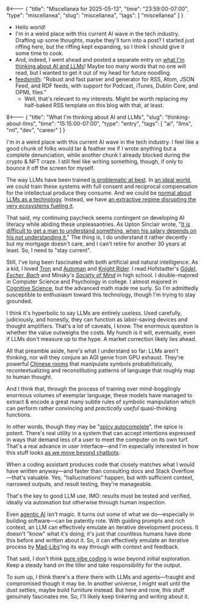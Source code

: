 8<--- { "title": "Miscellanea for 2025-05-13", "time": "23:59:00-07:00", "type": "miscellanea", "slug": "miscellanea", "tags": [ "miscellanea" ] }

- Hello world!
- I'm in a weird place with this current AI wave in the tech industry. Drafting up some thoughts, maybe they'll turn into a post? I started just riffing here, but the riffing kept expanding, so I think I should give it some time to cook.
- And, indeed, I went ahead and posted a separate entry on [what I'm thinking about AI and LLMs](https://blog.lmorchard.com/2025/05/13/thinking-about-llms/)! Maybe too many words that no one will read, but I wanted to get it out of my head for future noodling.
- [feedsmith](https://github.com/macieklamberski/feedsmith): "Robust and fast parser and generator for RSS, Atom, JSON Feed, and RDF feeds, with support for Podcast, iTunes, Dublin Core, and OPML files."
	- Well, that's relevant to my interests. Might be worth replacing my half-baked RSS template on this blog with that, at least.

8<--- { "title": "What I'm thinking about AI and LLMs", "slug": "thinking-about-llms", "time": "15:15:00-07:00", "type": "entry", "tags": [ "ai", "llms", "ml", "dev", "career" ] }

I'm in a weird place with this current AI wave in the tech industry. I feel like a good chunk of folks would tar & feather me if I wrote anything but a complete denunciation, while another chunk I already blocked during the crypto & NFT craze. I still feel like writing something, though, if only to bounce it off the screen for myself.

<!--more-->

The way LLMs have been trained [is problematic at best](https://allenpike.com/2024/llms-trained-on-internet). In [an ideal world](https://en.wiktionary.org/wiki/Fully_Automated_Luxury_Gay_Space_Communism), we could train these systems with full consent and reciprocal compensation for the intellectual produce they consume. And we could be [normal about LLMs as a technology](https://www.fastly.com/blog/can-we-be-normal-about-ai-now-that-deepseek-happened). Instead, we have [an extractive regime disrupting the very ecosystems fueling it](https://blog.lmorchard.com/2024/03/11/dance-for-the-bots/).

That said, my continuing paycheck seems contingent on developing AI literacy while abiding these unpleasantries. As Upton Sinclair wrote, "[It is difficult to get a man to understand something, when his salary depends on his not understanding it.](https://en.wikiquote.org/wiki/Upton_Sinclair)" The thing is, I do understand it rather decently - but my mortgage doesn't care, and I can't retire for another 30 years at least. So, I need to "stay current".

Still, I've long been fascinated with both artificial and natural intelligence. As a kid, I loved [Tron](https://en.wikipedia.org/wiki/Tron) and [Automan](https://en.wikipedia.org/wiki/Automan) and [Knight Rider](https://en.wikipedia.org/wiki/Knight_Rider). I read Hofstadter's [_Gödel, Escher, Bach_](https://en.wikipedia.org/wiki/G%C3%B6del,_Escher,_Bach) and Minsky's [_Society of Mind_](https://en.wikipedia.org/wiki/Society_of_Mind) in high school. I double-majored in Computer Science and Psychology in college. I almost majored in [Cognitive Science](https://en.wikipedia.org/wiki/Cognitive_science), but the advanced math made me surly. So I'm admittedly susceptible to enthusiasm toward this technology, though I'm trying to stay grounded.

I think it's hyperbolic to say LLMs are entirely useless. Used carefully, judiciously, and honestly, they can function as labor-saving devices and thought amplifiers. That's a lot of caveats, I know. The enormous question is whether the value outweighs the costs. My hunch is it will, eventually, even if LLMs don't measure up to the hype. A market correction likely lies ahead.

All that preamble aside, here's what I understand so far: LLMs aren't thinking, nor will they conjure an AGI genie from GPU exhaust. They're powerful [Chinese rooms](https://en.wikipedia.org/wiki/Chinese_room) that manipulate symbols probabilistically, recontextualizing and reconstituting patterns of language that roughly map to human thought. 

And I think that, through the process of training over mind-bogglingly enormous volumes of exemplar language, these models have managed to extract & encode a great many subtle rules of symbolic manipulation which can perform rather convincing and *practically useful* quasi-thinking functions.

In other words, though they may be "[spicy autocomplete](https://thecleverest.com/gpt3-is-just-spicy-autocomplete/)", the spice is potent. There's real utility in a system that can accept intentions expressed in ways that demand less of a user to meet the computer on its own turf. That's a real advance in user interface—and I'm especially interested in how this stuff looks [as we move beyond chatbots](https://hello-jp.net/building-beyond-the-buzz/chatbots-are-ai-antipatterns).

When a coding assistant produces code that closely matches what I would have written anyway—and faster than consulting docs and Stack Overflow—that's valuable. Yes, "hallucinations" happen, but with sufficient context, narrowed outputs, and result testing, they're manageable.

That's the key to good LLM use, IMO: results must be tested and verified, ideally via automation but otherwise through human inspection.

Even [agentic AI](https://en.wikipedia.org/wiki/Agentic_AI) isn't magic. It turns out some of what we do—especially in building software—can be patently rote. With guiding prompts and rich context, an LLM can effectively emulate an iterative development process. It doesn't "know" what it's doing; it's just that countless humans have done this before and written about it. So, it can effectively emulate an iterative process by [Mad-Libs](https://en.wikipedia.org/wiki/Mad_Libs)'ing its way through with context and feedback.

That said, I don't think [pure vibe coding](https://simonwillison.net/2025/Mar/19/vibe-coding/) is wise beyond initial exploration. Keep a steady hand on the tiller and take responsibility for the output.

To sum up, I think there's a _there_ there with LLMs and agents—fraught and compromised though it may be. In another universe, I might wait until the dust settles, maybe build furniture instead. But here and now, this stuff genuinely fascinates me. So, I'll likely keep tinkering and writing about it.